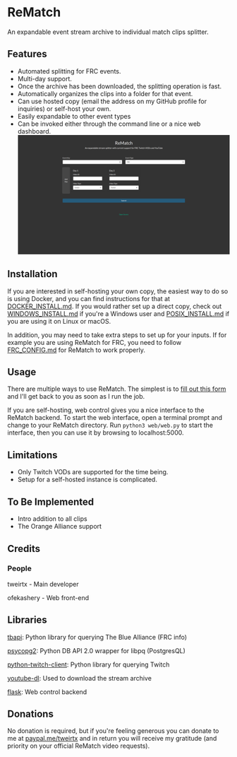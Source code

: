 # ReMatch
An expandable event stream archive to individual match clips splitter.

## Features
* Automated splitting for FRC events.
* Multi-day support.
* Once the archive has been downloaded, the splitting operation is fast.
* Automatically organizes the clips into a folder for that event.
* Can use hosted copy (email the address on my GitHub profile for inquiries) or self-host your own.
* Easily expandable to other event types
* Can be invoked either through the command line or a nice web dashboard.
![](webdash.png)

## Installation
If you are interested in self-hosting your own copy, the easiest way to do so is using Docker, and you can find instructions for that at [DOCKER_INSTALL.md](DOCKER_INSTALL.md). 
If you would rather set up a direct copy, check out [WINDOWS\_INSTALL.md](WINDOWS_INSTALL.md) if you're a Windows user and [POSIX\_INSTALL.md](POSIX_INSTALL.md) if you are using it on Linux or macOS.

In addition, you may need to take extra steps to set up for your inputs. If for example you are using ReMatch for FRC, you need to follow [FRC_CONFIG.md](FRC_CONFIG.md) for ReMatch to work properly.

## Usage
There are multiple ways to use ReMatch. The simplest is to [fill out this form](https://tweirtx.github.io/rematch-request) and I'll get back to you as soon as I run the job.

If you are self-hosting, web control gives you a nice interface to the ReMatch backend. To start the web interface, open a terminal prompt and change to your ReMatch directory. Run `python3 web/web.py` to start the interface, then you can use it by browsing to localhost:5000.


## Limitations
* Only Twitch VODs are supported for the time being.
* Setup for a self-hosted instance is complicated.

## To Be Implemented
* Intro addition to all clips
* The Orange Alliance support


## Credits
### People 
tweirtx - Main developer

ofekashery - Web front-end

## Libraries
[tbapi](https://github.com/octocynth/tbapi): Python library for querying The Blue Alliance (FRC info)

[psycopg2](https://github.com/psycopg/psycopg2): Python DB API 2.0 wrapper for libpq (PostgresQL)

[python-twitch-client](https://github.com/tsifrer/python-twitch-client): Python library for querying Twitch

[youtube-dl](https://github.com/rg3/youtube-dl): Used to download the stream archive

[flask](https://github.com/pallets/flask): Web control backend

## Donations
No donation is required, but if you're feeling generous you can donate to me at [paypal.me/tweirtx](https://paypal.me/tweirtx) and in return you will receive my gratitude (and priority on your official ReMatch video requests).
